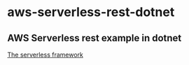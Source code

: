 # aws-serverless-rest-dotnet

## AWS Serverless rest example in dotnet

[The serverless framework](https://serverless.com/)